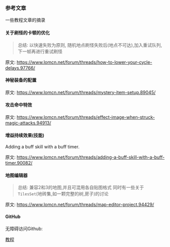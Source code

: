 
### 参考文章

一些教程文章的摘录

#### 关于刷怪的卡顿的优化

> 总结: 以快速失败为原则, 随机地点刷怪失败后(地点不可达),加入重试队列,下一帧再进行重试刷怪

原文: https://www.lomcn.net/forum/threads/how-to-lower-your-cycle-delays.97766/

#### 神秘装备的配置

原文: https://www.lomcn.net/forum/threads/mystery-item-setup.89045/


#### 攻击命中特效

原文: https://www.lomcn.net/forum/threads/effect-image-when-struck-magic-attacks.94913/


#### 增益持续效果(技能)

Adding a buff skill with a buff timer.

原文: https://www.lomcn.net/forum/threads/adding-a-buff-skill-with-a-buff-timer.90082/


#### 地图编辑器

> 总结: 兼容2和3的地图,并且可混用各自贴图格式
> 同时有一些关于`TilesSet`(地砖集,如一颗完整的树,房子)的讨论

原文: https://www.lomcn.net/forum/threads/map-editor-project.94429/


#### GitHub

无障碍访问Github:

 [教程](server/Other/GitHubHost.md)

